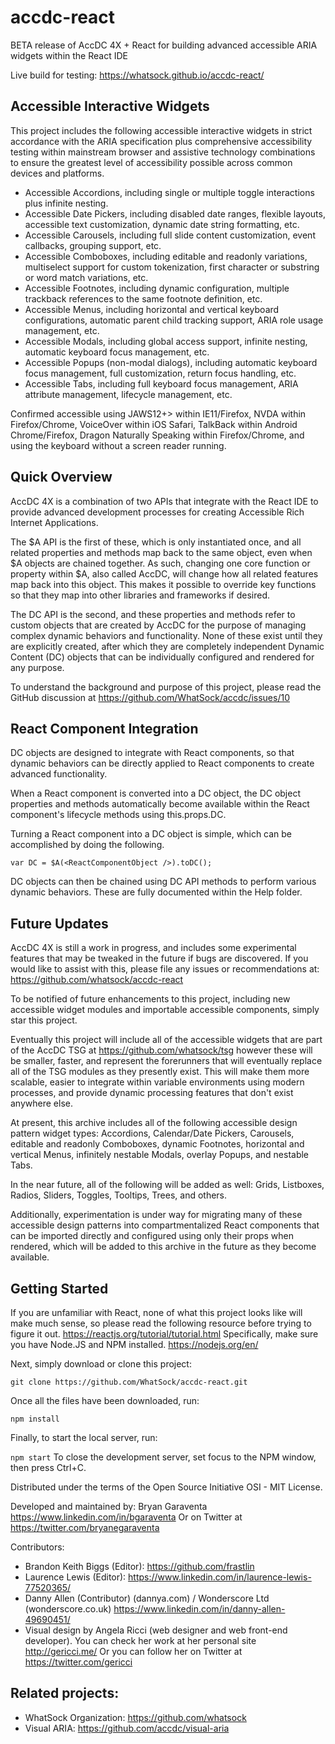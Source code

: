# accdc-react
BETA release of AccDC 4X + React for building advanced accessible ARIA widgets within the React IDE

Live build for testing: https://whatsock.github.io/accdc-react/

Accessible Interactive Widgets
-----

This project includes the following accessible interactive widgets in strict accordance with the ARIA specification plus comprehensive accessibility testing within mainstream browser and assistive technology combinations to ensure the greatest level of accessibility possible across common devices and platforms.

* Accessible Accordions, including single or multiple toggle interactions plus infinite nesting.
* Accessible Date Pickers, including disabled date ranges, flexible layouts, accessible text customization, dynamic date string formatting, etc.
* Accessible Carousels, including full slide content customization, event callbacks, grouping support, etc.
* Accessible Comboboxes, including editable and readonly variations, multiselect support for custom tokenization, first character or substring or word match variations, etc.
* Accessible Footnotes, including dynamic configuration, multiple trackback references to the same footnote definition, etc.
* Accessible Menus, including horizontal and vertical keyboard configurations, automatic parent child tracking support, ARIA role usage management, etc.
* Accessible Modals, including global access support, infinite nesting, automatic keyboard focus management, etc.
* Accessible Popups (non-modal dialogs), including automatic keyboard focus management, full customization, return focus handling, etc.
* Accessible Tabs, including full keyboard focus management, ARIA attribute management, lifecycle management, etc.

Confirmed accessible using JAWS12+> within IE11/Firefox, NVDA within Firefox/Chrome, VoiceOver within iOS Safari, TalkBack within Android Chrome/Firefox, Dragon Naturally Speaking within Firefox/Chrome, and using the keyboard without a screen reader running.

Quick Overview
-----

AccDC 4X is a combination of two APIs that integrate with the React IDE to provide advanced development processes for creating Accessible Rich Internet Applications.

The $A API is the first of these, which is only instantiated once, and all related properties and methods map back to the same object, even when $A objects are chained together. As such, changing one core function or property within $A, also called AccDC, will change how all related features map back into this object. This makes it possible to override key functions so that they map into other libraries and frameworks if desired.

The DC API is the second, and these properties and methods refer to custom objects that are created by AccDC for the purpose of managing complex dynamic behaviors and functionality. None of these exist until they are explicitly created, after which they are completely independent Dynamic Content (DC) objects that can be individually configured and rendered for any purpose.

To understand the background and purpose of this project, please read the GitHub discussion at
https://github.com/WhatSock/accdc/issues/10

React Component Integration
-----

DC objects are designed to integrate with React components, so that dynamic behaviors can be directly applied to React components to create advanced functionality.

When a React component is converted into a DC object, the DC object properties and methods automatically become available within the React component's lifecycle methods using this.props.DC.

Turning a React component into a DC object is simple, which can be accomplished by doing the following.

```
var DC = $A(<ReactComponentObject />).toDC();
```

DC objects can then be chained using DC API methods to perform various dynamic behaviors. These are fully documented within the Help folder.

Future Updates
-----

AccDC 4X is still a work in progress, and includes some experimental features that may be tweaked in the future if bugs are discovered. If you would like to assist with this, please file any issues or recommendations at: https://github.com/whatsock/accdc-react

To be notified of future enhancements to this project, including new accessible widget modules and importable accessible components, simply star this project.

Eventually this project will include all of the accessible widgets that are part of the AccDC TSG at https://github.com/whatsock/tsg
however these will be smaller, faster, and represent the forerunners that will eventually replace all of the TSG modules as they presently exist. This will make them more scalable, easier to integrate within variable environments using modern processes, and provide dynamic processing features that don't exist anywhere else.

At present, this archive includes all of the following accessible design pattern widget types: Accordions, Calendar/Date Pickers, Carousels, editable and readonly Comboboxes, dynamic Footnotes, horizontal and vertical Menus, infinitely nestable Modals, overlay Popups, and nestable Tabs.

In the near future, all of the following will be added as well: Grids, Listboxes, Radios, Sliders, Toggles, Tooltips, Trees, and others.

Additionally, experimentation is under way for migrating many of these accessible design patterns into compartmentalized React components that can be imported directly and configured using only their props when rendered, which will be added to this archive in the future as they become available.

Getting Started
-----

If you are unfamiliar with React, none of what this project looks like will make much sense, so please read the following resource before trying to figure it out.
https://reactjs.org/tutorial/tutorial.html
Specifically, make sure you have Node.JS and NPM installed.
https://nodejs.org/en/

Next, simply download or clone this project:

`git clone https://github.com/WhatSock/accdc-react.git`

Once all the files have been downloaded, run:

`npm install`

Finally, to start the local server, run:

`npm start`
To close the development server, set focus to the NPM window, then press Ctrl+C.

Distributed under the terms of the Open Source Initiative OSI - MIT License.

Developed and maintained by: Bryan Garaventa https://www.linkedin.com/in/bgaraventa
Or on Twitter at https://twitter.com/bryanegaraventa

Contributors:

* Brandon Keith Biggs (Editor): https://github.com/frastlin
* Laurence Lewis (Editor): https://www.linkedin.com/in/laurence-lewis-77520365/  
* Danny Allen (Contributor) (dannya.com) / Wonderscore Ltd (wonderscore.co.uk) https://www.linkedin.com/in/danny-allen-49690451/
* Visual design by Angela Ricci (web designer and web front-end developer). You can check her work at her personal site http://gericci.me/ Or you can follow her on Twitter at https://twitter.com/gericci

Related projects:
-----

* WhatSock Organization: https://github.com/whatsock
* Visual ARIA: https://github.com/accdc/visual-aria
